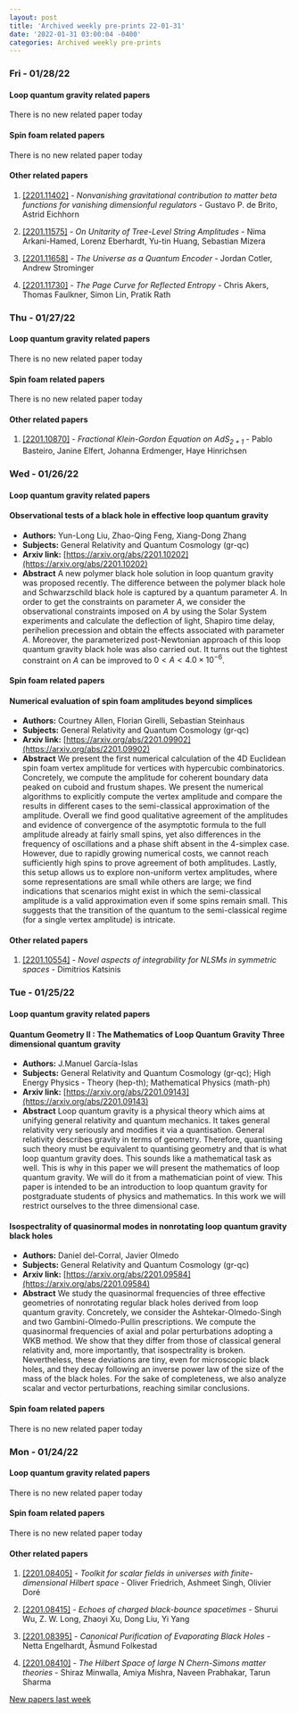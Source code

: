 ```yaml
---
layout: post
title: 'Archived weekly pre-prints 22-01-31'
date: '2022-01-31 03:00:04 -0400'
categories: Archived weekly pre-prints
---
```



### Fri - 01/28/22

#### Loop quantum gravity related papers

There is no new related paper today 

#### Spin foam related papers

There is no new related paper today 



#### Other related papers

1. [[2201.11402]](https://arxiv.org/abs/2201.11402) - *Nonvanishing gravitational contribution to matter beta functions for  vanishing dimensionful regulators* - Gustavo P. de Brito, Astrid Eichhorn

1. [[2201.11575]](https://arxiv.org/abs/2201.11575) - *On Unitarity of Tree-Level String Amplitudes* - Nima Arkani-Hamed, Lorenz Eberhardt, Yu-tin Huang, Sebastian Mizera

1. [[2201.11658]](https://arxiv.org/abs/2201.11658) - *The Universe as a Quantum Encoder* - Jordan Cotler, Andrew Strominger

1. [[2201.11730]](https://arxiv.org/abs/2201.11730) - *The Page Curve for Reflected Entropy* - Chris Akers, Thomas Faulkner, Simon Lin, Pratik Rath



### Thu - 01/27/22

#### Loop quantum gravity related papers

There is no new related paper today 

#### Spin foam related papers

There is no new related paper today 



#### Other related papers

1. [[2201.10870]](https://arxiv.org/abs/2201.10870) - *Fractional Klein-Gordon Equation on AdS$_{2+1}$* - Pablo Basteiro, Janine Elfert, Johanna Erdmenger, Haye Hinrichsen



### Wed - 01/26/22

#### Loop quantum gravity related papers

#### **Observational tests of a black hole in effective loop quantum gravity**
 - **Authors:** Yun-Long Liu, Zhao-Qing Feng, Xiang-Dong Zhang
 - **Subjects:** General Relativity and Quantum Cosmology (gr-qc)
 - **Arxiv link:** [https://arxiv.org/abs/2201.10202](https://arxiv.org/abs/2201.10202)
 - **Abstract**
 A new polymer black hole solution in loop quantum gravity was proposed recently. The difference between the polymer black hole and Schwarzschild black hole is captured by a quantum parameter $A$. In order to get the constraints on parameter $A$, we consider the observational constraints imposed on $A$ by using the Solar System experiments and calculate the deflection of light, Shapiro time delay, perihelion precession and obtain the effects associated with parameter $A$. Moreover, the parameterized post-Newtonian approach of this loop quantum gravity black hole was also carried out. It turns out the tightest constraint on $A$ can be improved to $0<A<4.0\times10^{-6}$. 

#### Spin foam related papers

#### **Numerical evaluation of spin foam amplitudes beyond simplices**
 - **Authors:** Courtney Allen, Florian Girelli, Sebastian Steinhaus
 - **Subjects:** General Relativity and Quantum Cosmology (gr-qc)
 - **Arxiv link:** [https://arxiv.org/abs/2201.09902](https://arxiv.org/abs/2201.09902)
 - **Abstract**
 We present the first numerical calculation of the 4D Euclidean spin foam vertex amplitude for vertices with hypercubic combinatorics. Concretely, we compute the amplitude for coherent boundary data peaked on cuboid and frustum shapes. We present the numerical algorithms to explicitly compute the vertex amplitude and compare the results in different cases to the semi-classical approximation of the amplitude. Overall we find good qualitative agreement of the amplitudes and evidence of convergence of the asymptotic formula to the full amplitude already at fairly small spins, yet also differences in the frequency of oscillations and a phase shift absent in the 4-simplex case. However, due to rapidly growing numerical costs, we cannot reach sufficiently high spins to prove agreement of both amplitudes. Lastly, this setup allows us to explore non-uniform vertex amplitudes, where some representations are small while others are large; we find indications that scenarios might exist in which the semi-classical amplitude is a valid approximation even if some spins remain small. This suggests that the transition of the quantum to the semi-classical regime (for a single vertex amplitude) is intricate. 



#### Other related papers

1. [[2201.10554]](https://arxiv.org/abs/2201.10554) - *Novel aspects of integrability for NLSMs in symmetric spaces* - Dimitrios Katsinis



### Tue - 01/25/22

#### Loop quantum gravity related papers

#### **Quantum Geometry II : The Mathematics of Loop Quantum Gravity Three  dimensional quantum gravity**
 - **Authors:** J.Manuel García-Islas
 - **Subjects:** General Relativity and Quantum Cosmology (gr-qc); High Energy Physics - Theory (hep-th); Mathematical Physics (math-ph)
 - **Arxiv link:** [https://arxiv.org/abs/2201.09143](https://arxiv.org/abs/2201.09143)
 - **Abstract**
 Loop quantum gravity is a physical theory which aims at unifying general relativity and quantum mechanics. It takes general relativity very seriously and modifies it via a quantisation. General relativity describes gravity in terms of geometry. Therefore, quantising such theory must be equivalent to quantising geometry and that is what loop quantum gravity does. This sounds like a mathematical task as well. This is why in this paper we will present the mathematics of loop quantum gravity. We will do it from a mathematician point of view. This paper is intended to be an introduction to loop quantum gravity for postgraduate students of physics and mathematics. In this work we will restrict ourselves to the three dimensional case. 

#### **Isospectrality of quasinormal modes in nonrotating loop quantum gravity  black holes**
 - **Authors:** Daniel del-Corral, Javier Olmedo
 - **Subjects:** General Relativity and Quantum Cosmology (gr-qc)
 - **Arxiv link:** [https://arxiv.org/abs/2201.09584](https://arxiv.org/abs/2201.09584)
 - **Abstract**
 We study the quasinormal frequencies of three effective geometries of nonrotating regular black holes derived from loop quantum gravity. Concretely, we consider the Ashtekar-Olmedo-Singh and two Gambini-Olmedo-Pullin prescriptions. We compute the quasinormal frequencies of axial and polar perturbations adopting a WKB method. We show that they differ from those of classical general relativity and, more importantly, that isospectrality is broken. Nevertheless, these deviations are tiny, even for microscopic black holes, and they decay following an inverse power law of the size of the mass of the black holes. For the sake of completeness, we also analyze scalar and vector perturbations, reaching similar conclusions. 

#### Spin foam related papers

There is no new related paper today 

### Mon - 01/24/22

#### Loop quantum gravity related papers

There is no new related paper today 

#### Spin foam related papers

There is no new related paper today 



#### Other related papers

1. [[2201.08405]](https://arxiv.org/abs/2201.08405) - *Toolkit for scalar fields in universes with finite-dimensional Hilbert  space* - Oliver Friedrich, Ashmeet Singh, Olivier Doré

1. [[2201.08415]](https://arxiv.org/abs/2201.08415) - *Echoes of charged black-bounce spacetimes* - Shurui Wu, Z. W. Long, Zhaoyi Xu, Dong Liu, Yi Yang

1. [[2201.08395]](https://arxiv.org/abs/2201.08395) - *Canonical Purification of Evaporating Black Holes* - Netta Engelhardt, Åsmund Folkestad

1. [[2201.08410]](https://arxiv.org/abs/2201.08410) - *The Hilbert Space of large $N$ Chern-Simons matter theories* - Shiraz Minwalla, Amiya Mishra, Naveen Prabhakar, Tarun Sharma






[New papers last week]({{site.url}}/archived/weekly/pre-prints/2022/01/24/archived_weekly_papers.html)